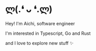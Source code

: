 # ლ(.❛ ᴗ ❛.ლ)

Hey! I'm Aichi, software engineer

I'm interested in Typescript, Go and Rust

and I love to explore new stuff ✨
